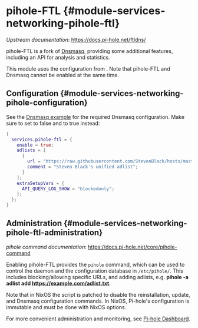 # pihole-FTL {#module-services-networking-pihole-ftl}

*Upstream documentation*: <https://docs.pi-hole.net/ftldns/>

pihole-FTL is a fork of [Dnsmasq](#module-services-networking-dnsmasq),
providing some additional features, including an API for analysis and
statistics.

This module uses the configuration from [](#module-services-networking-dnsmasq).
Note that pihole-FTL and Dnsmasq cannot be enabled at
the same time.

## Configuration {#module-services-networking-pihole-configuration}

See the [Dnsmasq
example](#module-services-networking-dnsmasq-configuration-home) for the
required Dnsmasq configuration. Make sure to set
[](#opt-services.dnsmasq.enable) to false and
[](#opt-services.pihole-ftl.enable) to true instead:

```nix
{
  services.pihole-ftl = {
    enable = true;
    adlists = [
      {
        url = "https://raw.githubusercontent.com/StevenBlack/hosts/master/hosts";
        comment = "Steven Black's unified adlist";
      }
    ];
    extraSetupVars = {
      API_QUERY_LOG_SHOW = "blockedonly";
    };
  };
}
```

## Administration {#module-services-networking-pihole-ftl-administration}

*pihole command documentation*: <https://docs.pi-hole.net/core/pihole-command>

Enabling pihole-FTL provides the `pihole` command, which can be used to control
the daemon and the configuration database in `/etc/pihole/`. This includes
blocking/allowing specific URLs, and adding adlists, e.g. **pihole -a adlist add
https://example.com/adlist.txt**.

Note that in NixOS the script is patched to disable the reinstallation, update,
and Dnsmasq configuration commands. In NixOS, Pi-hole's configuration is
immutable and must be done with NixOS options.

For more convenient administration and monitoring, see [Pi-hole
Dashboard](#module-services-web-apps-pihole-web).
